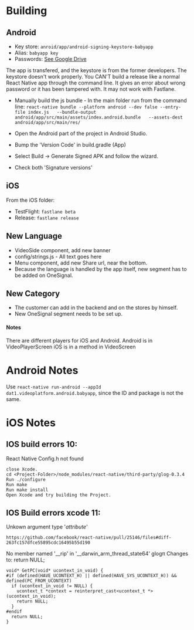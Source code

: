 # Building

## Android

- Key store: `anroid/app/android-signing-keystore-babyapp`
- Alias: `babyapp key`
- Passwords: [See Google Drive](https://docs.google.com/spreadsheets/d/1SxIjDNHYO15VIfxz_lHJbYyGTA3NBKH_3yzSeDb25Us/edit#gid=0)

The app is transfered, and the keystore is from the former developers.
The keystore doesn't work properly. 
You CAN'T build a release like a normal React Native app through the command line. It gives an error about wrong password or it has been tampered with.
It may not work with Fastlane.

- Manually build the js bundle - In the main folder run from the command line:
`react-native bundle --platform android --dev false --entry-file index.js   --bundle-output android/app/src/main/assets/index.android.bundle   --assets-dest android/app/src/main/res/`

- Open the Android part of the project in Android Studio.
- Bump the 'Version Code' in build.gradle (App)
- Select Build -> Generate Signed APK and follow the wizard.
- Check both 'Signature versions'


## iOS

From the iOS folder:

- TestFlight: `fastlane beta`
- Release: `fastlane release` 


## New Language

 - VideoSide component, add new banner
 - config/strings.js - All text goes here
 - Menu component, add new Share url, near the bottom.
 - Because the language is handled by the app itself, new segment has to be added on OneSignal.


## New Category
 - The customer can add in the backend and on the stores by himself.
 - New OneSignal segment needs to be set up. 



 #### Notes

 There are different players for iOS and Android.
 Android is in VideoPlayerScreen
 iOS is in a method in VideoScreen


# Android Notes
Use `react-native run-android --appId dat1.videoplatform.android.babyapp`, since the ID and package is not the same.



# iOS Notes

## IOS build errors 10:
React Native Config.h not found
```
close Xcode.
cd <Project-Folder>/node_modules/react-native/third-party/glog-0.3.4
Run ./configure
Run make
Run make install
Open Xcode and try building the Project.
```

## IOS Build errors xcode 11:
Unkown argument type '_attribute_'
```
https://github.com/facebook/react-native/pull/25146/files#diff-263fc157dfce55895cdc16495b55d190
```

No member named '__rip' in '__darwin_arm_thread_state64' glogπ
Changes to: return NULL;
```
void* GetPC(void* ucontext_in_void) {
#if (defined(HAVE_UCONTEXT_H) || defined(HAVE_SYS_UCONTEXT_H)) && defined(PC_FROM_UCONTEXT)
  if (ucontext_in_void != NULL) {
    ucontext_t *context = reinterpret_cast<ucontext_t *>(ucontext_in_void);
    return NULL;
  }
#endif
  return NULL;
}
```